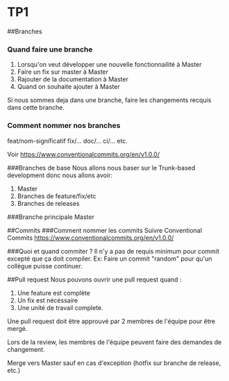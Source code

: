 # TP1


##Branches
### Quand faire une  branche
 1. Lorsqu'on veut développer une nouvelle fonctionnailité à Master
 2. Faire un fix sur master à Master
 3. Rajouter de la documentation à  Master
 4. Quand on souhaite ajouter à Master

Si nous sommes deja dans une branche, faire les changements recquis dans cette branche.

### Comment nommer nos branches
feat/nom-significatif
fix/...
doc/...
ci/...
etc.

Voir https://www.conventionalcommits.org/en/v1.0.0/

###Branches de base
Nous allons nous baser sur le Trunk-based development donc nous allons avoir:
1. Master
2. Branches de feature/fix/etc
3. Branches de releases

###Branche principale
Master

##Commits
###Comment nommer les commits
Suivre Conventional Commits https://www.conventionalcommits.org/en/v1.0.0/

###Quoi et quand commiter ?
Il n'y a pas de requis minimum pour commit excepté que ça doit  compiler.
Ex:  Faire un commit "random" pour qu'un collègue puisse continuer.

##Pull request
Nous pouvons ouvrir une pull request quand :
1. Une feature est complète
2. Un fix est  nécéssaire
3. Une unité de travail complete.

Une pull request doit être approuvé par 2 membres de l'équipe pour être mergé.

Lors de la review, les membres de l'équipe peuvent faire des demandes de changement.

Merge vers Master sauf en cas d'exception (hotfix sur branche de release, etc.)
